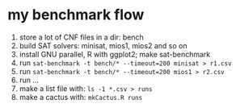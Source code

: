 # my benchmark flow

1. store a lot of CNF files in a dir: bench
1. build SAT solvers: minisat, mios1, mios2 and so on
1. install GNU parallel, R with ggplot2; make sat-benchmark
1. run `sat-benchmark -t bench/* --timeout=200 minisat > r1.csv`
1. run `sat-benchmark -t bench/* --timeout=200 mios1 > r2.csv`
1. run ...
1. make a list file with: `ls -1 *.csv > runs`
1. make a cactus with: `mkCactus.R runs`
